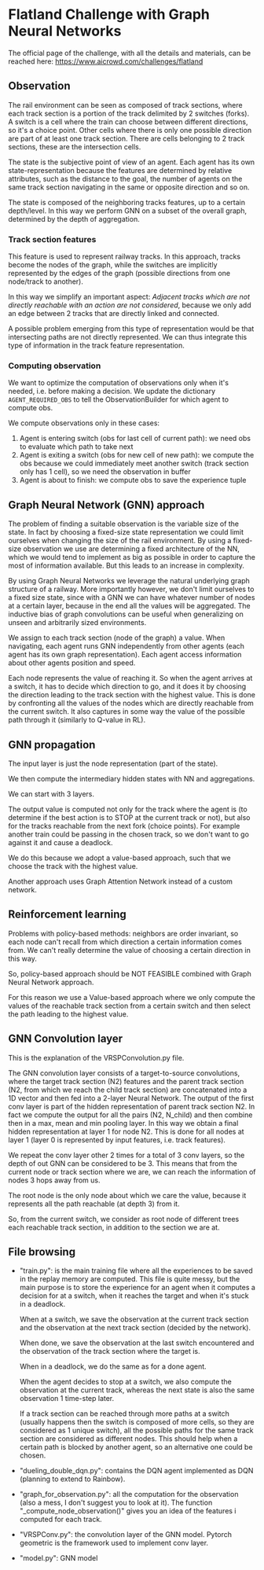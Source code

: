  # Flatland Challenge with Graph Neural Networks

The official page of the challenge, with all the details and materials, can be reached here: https://www.aicrowd.com/challenges/flatland

## Observation
The rail environment can be seen as composed of track sections, where each track section is a portion of the track delimited by 2 switches (forks). A switch is a cell where the train can choose between different directions, so it's a choice point. Other cells where there is only one possible direction are part of at least one track section. There are cells belonging to 2 track sections, these are the intersection cells.

The state is the subjective point of view of an agent. Each agent has its own state-representation because the features are determined by relative attributes, such as the distance to the goal, the number of agents on the same track section navigating in the same or opposite direction and so on.

The state is composed of the neighboring tracks features, up to a certain depth/level. In this way we perform GNN on a subset of the overall graph, determined by the depth of aggregation. 

### Track section features
This feature is used to represent railway tracks. In this approach, tracks become the nodes of the graph, while the switches are implicitly represented by the edges of the graph (possible directions from one node/track to another).

In this way we simplify an important aspect: *Adjacent tracks which are not directly reachable with an action are not considered*, because we only add an edge between 2 tracks that are directly linked and connected.

A possible problem emerging from this type of representation would be that intersecting paths are not directly represented. We can thus integrate this type of information in the track feature representation.

### Computing observation
We want to optimize the computation of observations only when it's needed, i.e. before making a decision.
We update the dictionary `AGENT_REQUIRED_OBS` to tell the ObservationBuilder for which agent to compute obs.

We compute observations only in these cases:

 1. Agent is entering switch (obs for last cell of current path): we need obs to evaluate which path to take next
 2. Agent is exiting a switch (obs for new cell of new path): we compute the obs because we could immediately meet another switch (track section only has 1 cell), so we need the observation in buffer
 3. Agent is about to finish: we compute obs to save the experience tuple

## Graph Neural Network (GNN) approach
The problem of finding a suitable observation is the variable size of the state. In fact by choosing a fixed-size state representation we could limit ourselves when changing the size of the rail environment. By using a fixed-size observation we use are determining a fixed architecture of the NN, which we would tend to implement as big as possible in order to capture the most of information available. But this leads to an increase in complexity.

By using Graph Neural Networks we leverage the natural underlying graph structure of a railway. More importantly however, we don't limit ourselves to a fixed size state, since with a GNN we can have whatever number of nodes at a certain layer, because in the end all the values will be aggregated. The inductive bias of graph convolutions can be useful when generalizing on unseen and arbitrarily sized environments. 

We assign to each track section (node of the graph) a value. When navigating, each agent runs GNN independently from other agents (each agent has its own graph representation). Each agent access information about other agents position and speed.

Each node represents the value of reaching it. So when the agent arrives at a switch, it has to decide which direction to go, and it does it by choosing the direction leading to the track section with the highest value. This is done by confronting all the values of the nodes which are directly reachable from the current switch. It also captures in some way the value of the possible path through it (similarly to Q-value in RL).

## GNN propagation
The input layer is just the node representation (part of the state).

We then compute the intermediary hidden states with NN and aggregations.

We can start with 3 layers.

The output value is computed not only for the track where the agent is (to determine if the best action is to STOP at the current track or not), but also for the tracks reachable from the next fork (choice points). For example another train could be passing in the chosen track, so we don't want to go against it and cause a deadlock.

We do this because we adopt a value-based approach, such that we choose the track with the highest value. 

Another approach uses Graph Attention Network instead of a custom network.


## Reinforcement learning
Problems with policy-based methods: neighbors are order invariant, so each node can't recall from which direction a certain information comes from. We can't really determine the value of choosing a certain direction in this way.

So, policy-based approach should be NOT FEASIBLE combined with Graph Neural Network approach.

For this reason we use a Value-based approach where we only compute the values of the reachable track section from a certain switch and then select the path leading to the highest value.


## GNN Convolution layer
This is the explanation of the VRSPConvolution.py file.

The GNN convolution layer consists of a target-to-source convolutions, where the target track section (N2) features and the parent track section (N2, from which we reach the child track section) are concatenated into a 1D vector and then fed into a 2-layer Neural Network. The output of the first conv layer is part of the hidden representation of parent track section N2. In fact we compute the output for all the pairs (N2, N_child) and then combine then in a max, mean and min pooling layer. In this way we obtain a final hidden representation at layer 1 for node N2. This is done for all nodes at layer 1 (layer 0 is represented by input features, i.e. track features).

We repeat the conv layer other 2 times for a total of 3 conv layers, so the depth of out GNN can be considered to be 3. This means that from the current node or track section where we are, we can reach the information of nodes 3 hops away from us.

The root node is the only node about which we care the value, because it represents all the path reachable (at depth 3) from it.

So, from the current switch, we consider as root node of different trees each reachable track section, in addition to the section we are at.

## File browsing

- "train.py": is the main training file where all the experiences to be saved in the replay memory are computed.
This file is quite messy, but the main purpose is to store the experience for an agent when it computes a decision for at a switch, when it reaches the target and when it's stuck in a deadlock.

    When at a switch, we save the observation at the current track section and the observation at the next track section (decided by the network).
    
    When done, we save the observation at the last switch encountered and the observation of the track section where the target is.
    
    When in a deadlock, we do the same as for a done agent.

    When the agent decides to stop at a switch, we also compute the observation at the current track, whereas the next state is also the same observation 1 time-step later.
    
    If a track section can be reached through more paths at a switch (usually happens then the switch is composed of more cells, so they are considered as 1 unique switch), all the possible paths for the same track section are considered as different nodes. This should help when a certain path is blocked by another agent, so an alternative one could be chosen.

- "dueling_double_dqn.py": contains the DQN agent implemented as DQN (planning to extend to Rainbow).

- "graph_for_observation.py": all the computation for the observation (also a mess, I don't suggest you to look at it). The function "_compute_node_observation()" gives you an idea of the features i computed for each track.

- "VRSPConv.py": the convolution layer of the GNN model. Pytorch geometric is the framework used to implement conv layer.

- "model.py": GNN model
